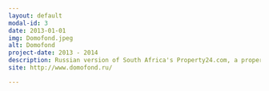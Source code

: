 ```yaml
---
layout: default
modal-id: 3
date: 2013-01-01
img: Domofond.jpeg
alt: Domofond
project-date: 2013 - 2014
description: Russian version of South Africa's Property24.com, a property portal. 
site: http://www.domofond.ru/

---
```

